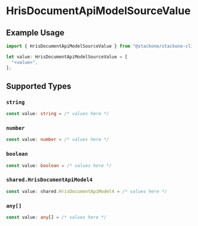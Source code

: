 # HrisDocumentApiModelSourceValue

## Example Usage

```typescript
import { HrisDocumentApiModelSourceValue } from "@stackone/stackone-client-ts/sdk/models/shared";

let value: HrisDocumentApiModelSourceValue = [
  "<value>",
];
```

## Supported Types

### `string`

```typescript
const value: string = /* values here */
```

### `number`

```typescript
const value: number = /* values here */
```

### `boolean`

```typescript
const value: boolean = /* values here */
```

### `shared.HrisDocumentApiModel4`

```typescript
const value: shared.HrisDocumentApiModel4 = /* values here */
```

### `any[]`

```typescript
const value: any[] = /* values here */
```

